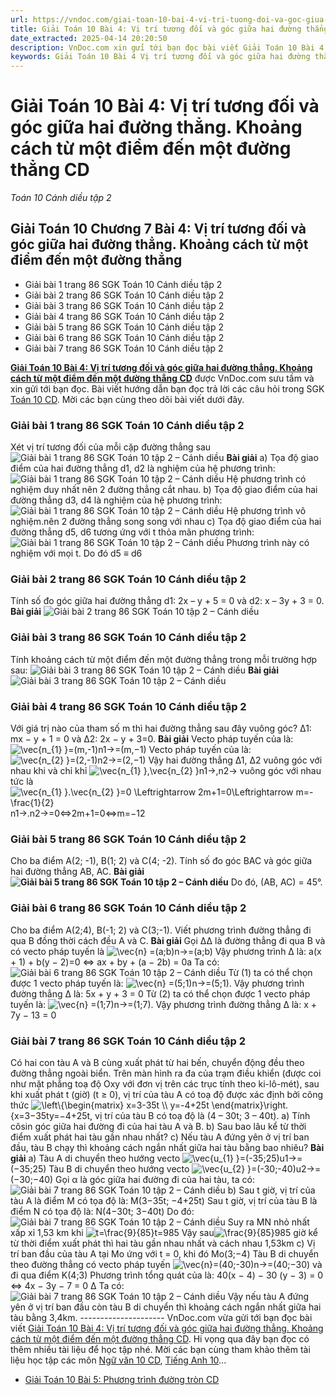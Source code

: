 ```yaml
---
url: https://vndoc.com/giai-toan-10-bai-4-vi-tri-tuong-doi-va-goc-giua-hai-duong-thang-khoang-cach-tu-mot-diem-den-mot-duong-thang-cd-284677
title: Giải Toán 10 Bài 4: Vị trí tương đối và góc giữa hai đường thẳng. Khoảng cách từ một điểm đến một đường thẳng CD - Toán 10 Cánh diều tập 2 - VnDoc.com
date_extracted: 2025-04-14 20:20:50
description: VnDoc.com xin gửi tới bạn đọc bài viết Giải Toán 10 Bài 4: Vị trí tương đối và góc giữa hai đường thẳng. Khoảng cách từ một điểm đến một đường thẳng CD hướng dẫn chi tiết giải bài tập Toán 10 tập 2 sách Cánh Diều. Mời các bạn cùng tham khảo.
keywords: Giải Toán 10 Bài 4 Vị trí tương đối và góc giữa hai đường thẳng,Khoảng cách từ một điểm đến một đường thẳng CD,Giải Toán 10 bài 4 chương 7 tập 2,Bài tập vị trí tương đối và góc giữa hai đường thẳng lớp 10,giải toán 10,toán 10 bài 4 Vị trí tương đối và góc giữa hai đường thẳng,toán 10,toán lớp 10,toán 10 Cd,giải sgk toán 10,giải toán 10 học kì 2 sách cánh diều,toán 10 cánh diều,giải toán 10 cánh diều,toán 10 cánh diều tập 2,giải toán 10 cánh diều tập 2,giải bài 4 toán 10 cánh diều
---
```


# Giải Toán 10 Bài 4: Vị trí tương đối và góc giữa hai đường thẳng. Khoảng cách từ một điểm đến một đường thẳng CD
 _Toán 10 Cánh diều tập 2_
## Giải Toán 10 Chương 7 Bài 4: Vị trí tương đối và góc giữa hai đường thẳng. Khoảng cách từ một điểm đến một đường thẳng
  * Giải bài 1 trang 86 SGK Toán 10 Cánh diều tập 2
  * Giải bài 2 trang 86 SGK Toán 10 Cánh diều tập 2
  * Giải bài 3 trang 86 SGK Toán 10 Cánh diều tập 2
  * Giải bài 4 trang 86 SGK Toán 10 Cánh diều tập 2
  * Giải bài 5 trang 86 SGK Toán 10 Cánh diều tập 2
  * Giải bài 6 trang 86 SGK Toán 10 Cánh diều tập 2
  * Giải bài 7 trang 86 SGK Toán 10 Cánh diều tập 2

**[Giải Toán 10 Bài 4: Vị trí tương đối và góc giữa hai đường thẳng. Khoảng cách từ một điểm đến một đường thẳng CD](<https://vndoc.com/giai-toan-10-bai-4-vi-tri-tuong-doi-va-goc-giua-hai-duong-thang-khoang-cach-tu-mot-diem-den-mot-duong-thang-cd-284677>)** được VnDoc.com sưu tầm và xin gửi tới bạn đọc. Bài viết hướng dẫn bạn đọc trả lời các câu hỏi trong SGK [Toán 10 CD](<https://vndoc.com/toan-10-canh-dieu-tap1>). Mời các bạn cùng theo dõi bài viết dưới đây.
### Giải bài 1 trang 86 SGK Toán 10 Cánh diều tập 2
Xét vị trí tương đối của mỗi cặp đường thẳng sau
![Giải bài 1 trang 86 SGK Toán 10 tập 2 – Cánh diều](https://i.vdoc.vn/data/image/2022/12/23/giai-toan-10-bai-4-chuong-7-cd-1.jpg)
**Bài giải**
a\) Tọa độ giao điểm của hai đường thẳng d1, d2 là nghiệm của hệ phương trình:
![Giải bài 1 trang 86 SGK Toán 10 tập 2 – Cánh diều](https://i.vdoc.vn/data/image/2022/12/23/giai-toan-10-bai-4-chuong-7-cd-2.jpg)
Hệ phương trình có nghiệm duy nhất nên 2 đường thẳng cắt nhau.
b\) Tọa độ giao điểm của hai đường thẳng d3, d4 là nghiệm của hệ phương trình:
![Giải bài 1 trang 86 SGK Toán 10 tập 2 – Cánh diều](https://i.vdoc.vn/data/image/2022/12/23/giai-toan-10-bai-4-chuong-7-cd-3.jpg)
Hệ phương trình vô nghiệm.nên 2 đường thẳng song song với nhau
c\) Tọa độ giao điểm của hai đường thẳng d5, d6 tương ứng với t thỏa mãn phương trình:
![Giải bài 1 trang 86 SGK Toán 10 tập 2 – Cánh diều](https://i.vdoc.vn/data/image/2022/12/23/giai-toan-10-bai-4-chuong-7-cd-4.jpg)
Phương trình này có nghiệm với mọi t. Do đó d5 ≡ d6
### Giải bài 2 trang 86 SGK Toán 10 Cánh diều tập 2
Tính số đo góc giữa hai đường thẳng d1: 2x – y + 5 = 0 và d2: x – 3y + 3 = 0.
**Bài giải**
![Giải bài 2 trang 86 SGK Toán 10 tập 2 – Cánh diều](https://i.vdoc.vn/data/image/2022/12/23/giai-toan-10-bai-4-chuong-7-cd-5.jpg)
### Giải bài 3 trang 86 SGK Toán 10 Cánh diều tập 2
Tính khoảng cách từ một điểm đến một đường thẳng trong mỗi trường hợp sau:
![Giải bài 3 trang 86 SGK Toán 10 tập 2 – Cánh diều](https://i.vdoc.vn/data/image/2022/12/23/giai-toan-10-bai-4-chuong-7-cd-7.jpg)
**Bài giải**
![Giải bài 3 trang 86 SGK Toán 10 tập 2 – Cánh diều](https://i.vdoc.vn/data/image/2022/12/23/giai-toan-10-bai-4-chuong-7-cd-6.jpg)
### Giải bài 4 trang 86 SGK Toán 10 Cánh diều tập 2
Với giá trị nào của tham số m thì hai đường thẳng sau đây vuông góc?
Δ1: mx − y + 1 = 0 và Δ2: 2x − y + 3=0.
**Bài giải**
Vecto pháp tuyến của là: ![\\vec{n_{1} }=\(m,-1\)](https://i.vdoc.vn/data/image/blank.png)n1→=\(m,−1\)
Vecto pháp tuyến của là: ![\\vec{n_{2} }=\(2,-1\)](https://i.vdoc.vn/data/image/blank.png)n2→=\(2,−1\)
Vậy hai đường thẳng Δ1, Δ2 vuông góc với nhau khi và chỉ khỉ ![\\vec{n_{1} },\\vec{n_{2} }](https://i.vdoc.vn/data/image/blank.png)n1→,n2→ vuông góc với nhau tức là ![\\vec{n_{1} }.\\vec{n_{2} }=0 \\Leftrightarrow 2m+1=0\\Leftrightarrow m=-\\frac{1}{2}](https://i.vdoc.vn/data/image/blank.png)n1→.n2→=0⇔2m+1=0⇔m=−12
### Giải bài 5 trang 86 SGK Toán 10 Cánh diều tập 2
Cho ba điểm A\(2; -1\), B\(1; 2\) và C\(4; -2\). Tính số đo góc BAC và góc giữa hai đường thẳng AB, AC.
**Bài giải**
**![Giải bài 5 trang 86 SGK Toán 10 tập 2 – Cánh diều](https://i.vdoc.vn/data/image/2022/12/23/giai-toan-10-bai-4-chuong-7-cd-8.jpg)**
Do đó, \(AB, AC\) = 45°.
### Giải bài 6 trang 86 SGK Toán 10 Cánh diều tập 2
Cho ba điểm A\(2;4\), B\(-1; 2\) và C\(3;-1\). Viết phương trình đường thẳng đi qua B đồng thời cách đều A và C.
**Bài giải**
Gọi ΔΔ là đường thẳng đi qua B và có vecto pháp tuyến là ![\\vec{n} =\(a;b\)](https://i.vdoc.vn/data/image/blank.png)n→=\(a;b\)
Vậy phương trình Δ là: a\(x + 1\) + b\(y − 2\)=0 ⇔ ax + by + \(a − 2b\) = 0a
Ta có:
![Giải bài 6 trang 86 SGK Toán 10 tập 2 – Cánh diều](https://i.vdoc.vn/data/image/2022/12/23/giai-toan-10-bai-4-chuong-7-cd-9.jpg)
Từ \(1\) ta có thể chọn được 1 vecto pháp tuyến là: ![\\vec{n} =\(5;1\)](https://i.vdoc.vn/data/image/blank.png)n→=\(5;1\). Vậy phương trình đường thẳng Δ là: 5x + y + 3 = 0
Từ \(2\) ta có thể chọn được 1 vecto pháp tuyến là: ![\\vec{n} =\(1;7\)](https://i.vdoc.vn/data/image/blank.png)n→=\(1;7\). Vậy phương trình đường thẳng Δ là: x + 7y − 13 = 0
### Giải bài 7 trang 86 SGK Toán 10 Cánh diều tập 2
Có hai con tàu A và B cùng xuất phát từ hai bến, chuyển động đều theo đường thẳng ngoài biển. Trên màn hình ra đa của trạm điều khiển \(được coi như mặt phẳng toạ độ Oxy với đơn vị trên các trục tính theo ki-lô-mét\), sau khi xuất phát t \(giờ\) \(t ≥ 0\), vị trí của tàu A có toạ độ được xác định bởi công thức ![\\left\\{\\begin{matrix} x=3-35t \\\\ y=-4+25t \\end{matrix}\\right.](https://i.vdoc.vn/data/image/blank.png)\{x=3−35ty=−4+25t, vị trí của tàu B có toạ độ là \(4 – 30t; 3 – 40t\).
a\) Tính côsin góc giữa hai đường đi của hai tàu A và B.
b\) Sau bao lâu kể từ thời điểm xuất phát hai tàu gần nhau nhất?
c\) Nếu tàu A đứng yên ở vị trí ban đầu, tàu B chạy thì khoảng cách ngắn nhất giữa hai tàu bằng bao nhiêu?
**Bài giải**
a\) Tàu A di chuyển theo hướng vecto ![\\vec{u_{1} }=\(-35;25\)](https://i.vdoc.vn/data/image/blank.png)u1→=\(−35;25\)
Tàu B di chuyển theo hướng vecto ![\\vec{u_{2} }=\(-30;-40\)](https://i.vdoc.vn/data/image/blank.png)u2→=\(−30;−40\)
Gọi α là góc giữa hai đường đi của hai tàu, ta có:
![Giải bài 7 trang 86 SGK Toán 10 tập 2 – Cánh diều](https://i.vdoc.vn/data/image/2022/12/23/giai-toan-10-bai-4-chuong-7-cd-11.jpg)
b\) Sau t giờ, vị trí của tàu A là điểm M có tọa độ là: M\(3−35t; −4+25t\)
Sau t giờ, vị trí của tàu B là điểm N có tọa độ là: N\(4−30t; 3−40t\)
Do đó:
![Giải bài 7 trang 86 SGK Toán 10 tập 2 – Cánh diều](https://i.vdoc.vn/data/image/2022/12/23/giai-toan-10-bai-4-chuong-7-cd-10.jpg)
Suy ra MN nhỏ nhất xấp xỉ 1,53 km khi ![t=\\frac{9}{85}](https://i.vdoc.vn/data/image/blank.png)t=985
Vậy sau![\\frac{9}{85}](https://i.vdoc.vn/data/image/blank.png)985 giờ kể từ thời điểm xuất phát thì hai tàu gần nhau nhất và cách nhau 1,53km
c\) Vị trí ban đầu của tàu A tại Mo ứng với t = 0, khi đó Mo\(3;−4\)
Tàu B di chuyển theo đường thẳng có vecto pháp tuyến ![\\vec{n}=\(40;-30\)](https://i.vdoc.vn/data/image/blank.png)n→=\(40;−30\) và đi qua điểm K\(4;3\) Phương trình tổng quát của là: 40\(x − 4\) − 30 \(y − 3\) = 0 ⇔ 4x − 3y − 7 = 0 Δ
Ta có: ![Giải bài 7 trang 86 SGK Toán 10 tập 2 – Cánh diều](https://i.vdoc.vn/data/image/2022/12/23/giai-toan-10-bai-4-chuong-7-cd-12.jpg)
Vậy nếu tàu A đứng yên ở vị trí ban đầu còn tàu B di chuyển thì khoảng cách ngắn nhất giữa hai tàu bằng 3,4km.
\---------------------
VnDoc.com vừa gửi tới bạn đọc bài viết [Giải Toán 10 Bài 4: Vị trí tương đối và góc giữa hai đường thẳng. Khoảng cách từ một điểm đến một đường thẳng CD](<https://vndoc.com/giai-toan-10-bai-4-vi-tri-tuong-doi-va-goc-giua-hai-duong-thang-khoang-cach-tu-mot-diem-den-mot-duong-thang-cd-284677>). Hi vọng qua đây bạn đọc có thêm nhiều tài liệu để học tập nhé. Mời các bạn cùng tham khảo thêm tài liệu học tập các môn [Ngữ văn 10 CD](<https://vndoc.com/ngu-van-10-canh-dieu-tap1>), [Tiếng Anh 10](<https://vndoc.com/tieng-anh-10-moi>)...
  * [Giải Toán 10 Bài 5: Phương trình đường tròn CD](<https://vndoc.com/giai-toan-10-bai-5-phuong-trinh-duong-tron-cd-284692>)

